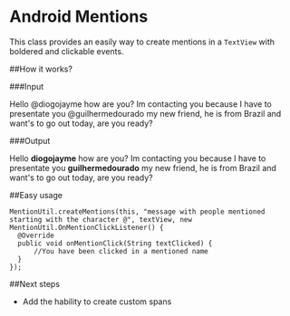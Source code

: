 # Android Mentions
This class provides an easily way to create mentions in a `TextView` with boldered and clickable events.

##How it works?

###Input

Hello @diogojayme how are you? Im contacting you because I have to presentate you @guilhermedourado my new friend, he is from Brazil and want's to go out today, are you ready?

###Output

Hello **diogojayme** how are you? Im contacting you because I have to presentate you **guilhermedourado** my new friend, he is from Brazil and want's to go out today, are you ready?

##Easy usage

    MentionUtil.createMentions(this, "message with people mentioned starting with the character @", textView, new MentionUtil.OnMentionClickListener() {
      @Override
      public void onMentionClick(String textClicked) {
          //You have been clicked in a mentioned name
      }
    });

##Next steps

* Add the hability to create custom spans
